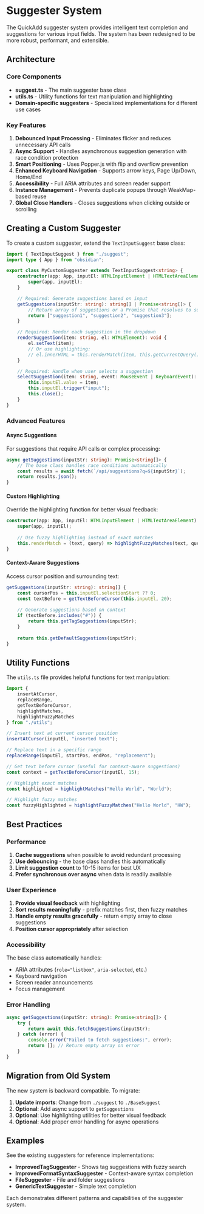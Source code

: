 # Suggester System

The QuickAdd suggester system provides intelligent text completion and suggestions for various input fields. The system has been redesigned to be more robust, performant, and extensible.

## Architecture

### Core Components

- **suggest.ts** - The main suggester base class
- **utils.ts** - Utility functions for text manipulation and highlighting
- **Domain-specific suggesters** - Specialized implementations for different use cases

### Key Features

1. **Debounced Input Processing** - Eliminates flicker and reduces unnecessary API calls
2. **Async Support** - Handles asynchronous suggestion generation with race condition protection
3. **Smart Positioning** - Uses Popper.js with flip and overflow prevention
4. **Enhanced Keyboard Navigation** - Supports arrow keys, Page Up/Down, Home/End
5. **Accessibility** - Full ARIA attributes and screen reader support
6. **Instance Management** - Prevents duplicate popups through WeakMap-based reuse
7. **Global Close Handlers** - Closes suggestions when clicking outside or scrolling

## Creating a Custom Suggester

To create a custom suggester, extend the `TextInputSuggest` base class:

```typescript
import { TextInputSuggest } from "./suggest";
import type { App } from "obsidian";

export class MyCustomSuggester extends TextInputSuggest<string> {
    constructor(app: App, inputEl: HTMLInputElement | HTMLTextAreaElement) {
        super(app, inputEl);
    }

    // Required: Generate suggestions based on input
    getSuggestions(inputStr: string): string[] | Promise<string[]> {
        // Return array of suggestions or a Promise that resolves to suggestions
        return ["suggestion1", "suggestion2", "suggestion3"];
    }

    // Required: Render each suggestion in the dropdown
    renderSuggestion(item: string, el: HTMLElement): void {
        el.setText(item);
        // Or use highlighting:
        // el.innerHTML = this.renderMatch(item, this.getCurrentQuery());
    }

    // Required: Handle when user selects a suggestion
    selectSuggestion(item: string, event: MouseEvent | KeyboardEvent): void {
        this.inputEl.value = item;
        this.inputEl.trigger("input");
        this.close();
    }
}
```

### Advanced Features

#### Async Suggestions

For suggestions that require API calls or complex processing:

```typescript
async getSuggestions(inputStr: string): Promise<string[]> {
    // The base class handles race conditions automatically
    const results = await fetch(`/api/suggestions?q=${inputStr}`);
    return results.json();
}
```

#### Custom Highlighting

Override the highlighting function for better visual feedback:

```typescript
constructor(app: App, inputEl: HTMLInputElement | HTMLTextAreaElement) {
    super(app, inputEl);
    
    // Use fuzzy highlighting instead of exact matches
    this.renderMatch = (text, query) => highlightFuzzyMatches(text, query);
}
```

#### Context-Aware Suggestions

Access cursor position and surrounding text:

```typescript
getSuggestions(inputStr: string): string[] {
    const cursorPos = this.inputEl.selectionStart ?? 0;
    const textBefore = getTextBeforeCursor(this.inputEl, 20);
    
    // Generate suggestions based on context
    if (textBefore.includes("#")) {
        return this.getTagSuggestions(inputStr);
    }
    
    return this.getDefaultSuggestions(inputStr);
}
```

## Utility Functions

The `utils.ts` file provides helpful functions for text manipulation:

```typescript
import { 
    insertAtCursor, 
    replaceRange, 
    getTextBeforeCursor, 
    highlightMatches, 
    highlightFuzzyMatches 
} from "./utils";

// Insert text at current cursor position
insertAtCursor(inputEl, "inserted text");

// Replace text in a specific range
replaceRange(inputEl, startPos, endPos, "replacement");

// Get text before cursor (useful for context-aware suggestions)
const context = getTextBeforeCursor(inputEl, 15);

// Highlight exact matches
const highlighted = highlightMatches("Hello World", "World");

// Highlight fuzzy matches
const fuzzyHighlighted = highlightFuzzyMatches("Hello World", "HW");
```

## Best Practices

### Performance

1. **Cache suggestions** when possible to avoid redundant processing
2. **Use debouncing** - the base class handles this automatically
3. **Limit suggestion count** to 10-15 items for best UX
4. **Prefer synchronous over async** when data is readily available

### User Experience

1. **Provide visual feedback** with highlighting
2. **Sort results meaningfully** - prefix matches first, then fuzzy matches
3. **Handle empty results gracefully** - return empty array to close suggestions
4. **Position cursor appropriately** after selection

### Accessibility

The base class automatically handles:
- ARIA attributes (`role="listbox"`, `aria-selected`, etc.)
- Keyboard navigation
- Screen reader announcements
- Focus management

### Error Handling

```typescript
async getSuggestions(inputStr: string): Promise<string[]> {
    try {
        return await this.fetchSuggestions(inputStr);
    } catch (error) {
        console.error("Failed to fetch suggestions:", error);
        return []; // Return empty array on error
    }
}
```

## Migration from Old System

The new system is backward compatible. To migrate:

1. **Update imports**: Change from `./suggest` to `./BaseSuggest`
2. **Optional**: Add async support to `getSuggestions`
3. **Optional**: Use highlighting utilities for better visual feedback
4. **Optional**: Add proper error handling for async operations

## Examples

See the existing suggesters for reference implementations:

- **ImprovedTagSuggester** - Shows tag suggestions with fuzzy search
- **ImprovedFormatSyntaxSuggester** - Context-aware syntax completion
- **FileSuggester** - File and folder suggestions
- **GenericTextSuggester** - Simple text completion

Each demonstrates different patterns and capabilities of the suggester system.
